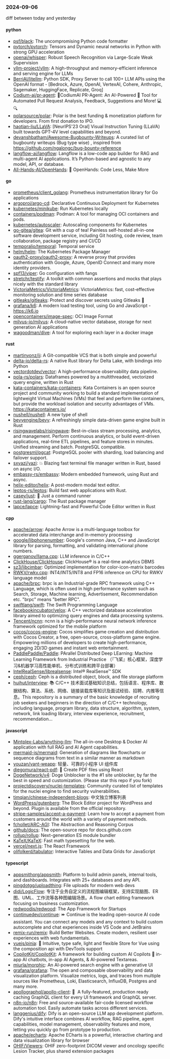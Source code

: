 ### 2024-09-06
diff between today and yesterday

#### python
* [psf/black](https://github.com/psf/black): The uncompromising Python code formatter
* [pytorch/pytorch](https://github.com/pytorch/pytorch): Tensors and Dynamic neural networks in Python with strong GPU acceleration
* [openai/whisper](https://github.com/openai/whisper): Robust Speech Recognition via Large-Scale Weak Supervision
* [vllm-project/vllm](https://github.com/vllm-project/vllm): A high-throughput and memory-efficient inference and serving engine for LLMs
* [BerriAI/litellm](https://github.com/BerriAI/litellm): Python SDK, Proxy Server to call 100+ LLM APIs using the OpenAI format - [Bedrock, Azure, OpenAI, VertexAI, Cohere, Anthropic, Sagemaker, HuggingFace, Replicate, Groq]
* [Codium-ai/pr-agent](https://github.com/Codium-ai/pr-agent): 🚀CodiumAI PR-Agent: An AI-Powered 🤖 Tool for Automated Pull Request Analysis, Feedback, Suggestions and More! 💻🔍
* [polarsource/polar](https://github.com/polarsource/polar): Polar is the best funding & monetization platform for developers. From first donation to IPO.
* [haotian-liu/LLaVA](https://github.com/haotian-liu/LLaVA): [NeurIPS'23 Oral] Visual Instruction Tuning (LLaVA) built towards GPT-4V level capabilities and beyond.
* [devanshbatham/Awesome-Bugbounty-Writeups](https://github.com/devanshbatham/Awesome-Bugbounty-Writeups): A curated list of bugbounty writeups (Bug type wise) , inspired from https://github.com/ngalongc/bug-bounty-reference
* [langflow-ai/langflow](https://github.com/langflow-ai/langflow): Langflow is a low-code app builder for RAG and multi-agent AI applications. It’s Python-based and agnostic to any model, API, or database.
* [All-Hands-AI/OpenHands](https://github.com/All-Hands-AI/OpenHands): 🙌 OpenHands: Code Less, Make More

#### go
* [prometheus/client_golang](https://github.com/prometheus/client_golang): Prometheus instrumentation library for Go applications
* [argoproj/argo-cd](https://github.com/argoproj/argo-cd): Declarative Continuous Deployment for Kubernetes
* [kubernetes/minikube](https://github.com/kubernetes/minikube): Run Kubernetes locally
* [containers/podman](https://github.com/containers/podman): Podman: A tool for managing OCI containers and pods.
* [kubernetes/autoscaler](https://github.com/kubernetes/autoscaler): Autoscaling components for Kubernetes
* [go-gitea/gitea](https://github.com/go-gitea/gitea): Git with a cup of tea! Painless self-hosted all-in-one software development service, including Git hosting, code review, team collaboration, package registry and CI/CD
* [temporalio/temporal](https://github.com/temporalio/temporal): Temporal service
* [helm/helm](https://github.com/helm/helm): The Kubernetes Package Manager
* [oauth2-proxy/oauth2-proxy](https://github.com/oauth2-proxy/oauth2-proxy): A reverse proxy that provides authentication with Google, Azure, OpenID Connect and many more identity providers.
* [spf13/viper](https://github.com/spf13/viper): Go configuration with fangs
* [stretchr/testify](https://github.com/stretchr/testify): A toolkit with common assertions and mocks that plays nicely with the standard library
* [VictoriaMetrics/VictoriaMetrics](https://github.com/VictoriaMetrics/VictoriaMetrics): VictoriaMetrics: fast, cost-effective monitoring solution and time series database
* [gitleaks/gitleaks](https://github.com/gitleaks/gitleaks): Protect and discover secrets using Gitleaks 🔑
* [grafana/k6](https://github.com/grafana/k6): A modern load testing tool, using Go and JavaScript - https://k6.io
* [opencontainers/image-spec](https://github.com/opencontainers/image-spec): OCI Image Format
* [milvus-io/milvus](https://github.com/milvus-io/milvus): A cloud-native vector database, storage for next generation AI applications
* [wagoodman/dive](https://github.com/wagoodman/dive): A tool for exploring each layer in a docker image

#### rust
* [martinvonz/jj](https://github.com/martinvonz/jj): A Git-compatible VCS that is both simple and powerful
* [delta-io/delta-rs](https://github.com/delta-io/delta-rs): A native Rust library for Delta Lake, with bindings into Python
* [vectordotdev/vector](https://github.com/vectordotdev/vector): A high-performance observability data pipeline.
* [pola-rs/polars](https://github.com/pola-rs/polars): Dataframes powered by a multithreaded, vectorized query engine, written in Rust
* [kata-containers/kata-containers](https://github.com/kata-containers/kata-containers): Kata Containers is an open source project and community working to build a standard implementation of lightweight Virtual Machines (VMs) that feel and perform like containers, but provide the workload isolation and security advantages of VMs. https://katacontainers.io/
* [nushell/nushell](https://github.com/nushell/nushell): A new type of shell
* [bevyengine/bevy](https://github.com/bevyengine/bevy): A refreshingly simple data-driven game engine built in Rust
* [risingwavelabs/risingwave](https://github.com/risingwavelabs/risingwave): Best-in-class stream processing, analytics, and management. Perform continuous analytics, or build event-driven applications, real-time ETL pipelines, and feature stores in minutes. Unified streaming and batch. PostgreSQL compatible.
* [postgresml/pgcat](https://github.com/postgresml/pgcat): PostgreSQL pooler with sharding, load balancing and failover support.
* [sxyazi/yazi](https://github.com/sxyazi/yazi): 💥 Blazing fast terminal file manager written in Rust, based on async I/O.
* [embassy-rs/embassy](https://github.com/embassy-rs/embassy): Modern embedded framework, using Rust and async.
* [helix-editor/helix](https://github.com/helix-editor/helix): A post-modern modal text editor.
* [leptos-rs/leptos](https://github.com/leptos-rs/leptos): Build fast web applications with Rust.
* [casey/just](https://github.com/casey/just): 🤖 Just a command runner
* [rust-lang/cargo](https://github.com/rust-lang/cargo): The Rust package manager
* [lapce/lapce](https://github.com/lapce/lapce): Lightning-fast and Powerful Code Editor written in Rust

#### cpp
* [apache/arrow](https://github.com/apache/arrow): Apache Arrow is a multi-language toolbox for accelerated data interchange and in-memory processing
* [google/libphonenumber](https://github.com/google/libphonenumber): Google's common Java, C++ and JavaScript library for parsing, formatting, and validating international phone numbers.
* [ggerganov/llama.cpp](https://github.com/ggerganov/llama.cpp): LLM inference in C/C++
* [ClickHouse/ClickHouse](https://github.com/ClickHouse/ClickHouse): ClickHouse® is a real-time analytics DBMS
* [sz3/libcimbar](https://github.com/sz3/libcimbar): Optimized implementation for color-icon-matrix barcodes
* [RWKV/rwkv.cpp](https://github.com/RWKV/rwkv.cpp): INT4/INT5/INT8 and FP16 inference on CPU for RWKV language model
* [apache/brpc](https://github.com/apache/brpc): brpc is an Industrial-grade RPC framework using C++ Language, which is often used in high performance system such as Search, Storage, Machine learning, Advertisement, Recommendation etc. "brpc" means "better RPC".
* [swiftlang/swift](https://github.com/swiftlang/swift): The Swift Programming Language
* [facebookincubator/velox](https://github.com/facebookincubator/velox): A C++ vectorized database acceleration library aimed to optimizing query engines and data processing systems.
* [Tencent/ncnn](https://github.com/Tencent/ncnn): ncnn is a high-performance neural network inference framework optimized for the mobile platform
* [cocos/cocos-engine](https://github.com/cocos/cocos-engine): Cocos simplifies game creation and distribution with Cocos Creator, a free, open-source, cross-platform game engine. Empowering millions of developers to create high-performance, engaging 2D/3D games and instant web entertainment.
* [PaddlePaddle/Paddle](https://github.com/PaddlePaddle/Paddle): PArallel Distributed Deep LEarning: Machine Learning Framework from Industrial Practice （『飞桨』核心框架，深度学习&机器学习高性能单机、分布式训练和跨平台部署）
* [IntelRealSense/librealsense](https://github.com/IntelRealSense/librealsense): Intel® RealSense™ SDK
* [ceph/ceph](https://github.com/ceph/ceph): Ceph is a distributed object, block, and file storage platform
* [huihut/interview](https://github.com/huihut/interview): 📚 C/C++ 技术面试基础知识总结，包括语言、程序库、数据结构、算法、系统、网络、链接装载库等知识及面试经验、招聘、内推等信息。This repository is a summary of the basic knowledge of recruiting job seekers and beginners in the direction of C/C++ technology, including language, program library, data structure, algorithm, system, network, link loading library, interview experience, recruitment, recommendation…

#### javascript
* [Mintplex-Labs/anything-llm](https://github.com/Mintplex-Labs/anything-llm): The all-in-one Desktop & Docker AI application with full RAG and AI Agent capabilities.
* [mermaid-js/mermaid](https://github.com/mermaid-js/mermaid): Generation of diagrams like flowcharts or sequence diagrams from text in a similar manner as markdown
* [youzan/vant-weapp](https://github.com/youzan/vant-weapp): 轻量、可靠的小程序 UI 组件库
* [diegomura/react-pdf](https://github.com/diegomura/react-pdf): 📄 Create PDF files using React
* [DogeNetwork/v4](https://github.com/DogeNetwork/v4): Doge Unblocker is the #1 site unblocker, by far the best in speed and customization. (Please star this repo if you fork)
* [projectdiscovery/nuclei-templates](https://github.com/projectdiscovery/nuclei-templates): Community curated list of templates for the nuclei engine to find security vulnerabilities.
* [timqian/chinese-independent-blogs](https://github.com/timqian/chinese-independent-blogs): 中文独立博客列表
* [WordPress/gutenberg](https://github.com/WordPress/gutenberg): The Block Editor project for WordPress and beyond. Plugin is available from the official repository.
* [stripe-samples/accept-a-payment](https://github.com/stripe-samples/accept-a-payment): Learn how to accept a payment from customers around the world with a variety of payment methods.
* [fchollet/ARC-AGI](https://github.com/fchollet/ARC-AGI): The Abstraction and Reasoning Corpus
* [github/docs](https://github.com/github/docs): The open-source repo for docs.github.com
* [rollup/rollup](https://github.com/rollup/rollup): Next-generation ES module bundler
* [KaTeX/KaTeX](https://github.com/KaTeX/KaTeX): Fast math typesetting for the web.
* [vercel/next.js](https://github.com/vercel/next.js): The React Framework
* [olifolkerd/tabulator](https://github.com/olifolkerd/tabulator): Interactive Tables and Data Grids for JavaScript

#### typescript
* [appsmithorg/appsmith](https://github.com/appsmithorg/appsmith): Platform to build admin panels, internal tools, and dashboards. Integrates with 25+ databases and any API.
* [pingdotgg/uploadthing](https://github.com/pingdotgg/uploadthing): File uploads for modern web devs
* [didi/LogicFlow](https://github.com/didi/LogicFlow): 专注于业务自定义的流程图编辑框架，支持实现脑图、ER图、UML、工作流等各种图编辑场景。A flow chart editing framework focusing on business customization.
* [redwoodjs/redwood](https://github.com/redwoodjs/redwood): The App Framework for Startups
* [continuedev/continue](https://github.com/continuedev/continue): ⏩ Continue is the leading open-source AI code assistant. You can connect any models and any context to build custom autocomplete and chat experiences inside VS Code and JetBrains
* [remix-run/remix](https://github.com/remix-run/remix): Build Better Websites. Create modern, resilient user experiences with web fundamentals.
* [vuejs/pinia](https://github.com/vuejs/pinia): 🍍 Intuitive, type safe, light and flexible Store for Vue using the composition api with DevTools support
* [CopilotKit/CopilotKit](https://github.com/CopilotKit/CopilotKit): A framework for building custom AI Copilots 🤖 in-app AI chatbots, in-app AI Agents, & AI-powered Textareas.
* [miurla/morphic](https://github.com/miurla/morphic): An AI-powered search engine with a generative UI
* [grafana/grafana](https://github.com/grafana/grafana): The open and composable observability and data visualization platform. Visualize metrics, logs, and traces from multiple sources like Prometheus, Loki, Elasticsearch, InfluxDB, Postgres and many more.
* [apollographql/apollo-client](https://github.com/apollographql/apollo-client): 🚀  A fully-featured, production ready caching GraphQL client for every UI framework and GraphQL server.
* [n8n-io/n8n](https://github.com/n8n-io/n8n): Free and source-available fair-code licensed workflow automation tool. Easily automate tasks across different services.
* [langgenius/dify](https://github.com/langgenius/dify): Dify is an open-source LLM app development platform. Dify's intuitive interface combines AI workflow, RAG pipeline, agent capabilities, model management, observability features and more, letting you quickly go from prototype to production.
* [apache/echarts](https://github.com/apache/echarts): Apache ECharts is a powerful, interactive charting and data visualization library for browser
* [OHIF/Viewers](https://github.com/OHIF/Viewers): OHIF zero-footprint DICOM viewer and oncology specific Lesion Tracker, plus shared extension packages
